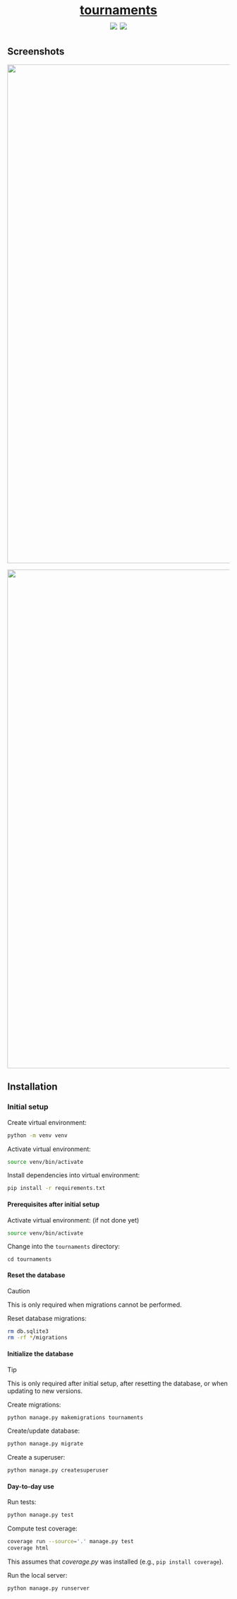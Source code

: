 <div align="center">
  <h1><a href="https://github.com/kostrykin/tournaments">tournaments</a><br>
  <a href="https://github.com/kostrykin/tournaments/actions/workflows/testsuite.yml"><img src="https://github.com/kostrykin/tournaments/actions/workflows/testsuite.yml/badge.svg"></a>
  <a href="https://github.com/kostrykin/tournaments/actions/workflows/testsuite.yml"><img src="https://img.shields.io/endpoint?url=https://gist.githubusercontent.com/kostrykin/bb85310a74d6b05330d230443007b878/raw/tournaments.json" /></a>
  </h1>
</div>

## Screenshots

<div align="center">
<p><kbd><img width="1128" src="https://github.com/kostrykin/tournaments/assets/6557139/44c98a04-8613-447a-82fa-30abede06ea3"></kbd></p>
<p><kbd><img width="1128" src="https://github.com/kostrykin/tournaments/assets/6557139/4fefa3b0-8b98-47bf-9a7e-8812d8f3064a"></kbd></p>
</div>

## Installation

### Initial setup

Create virtual environment:
```bash
python -m venv venv
```
Activate virtual environment:
```bash
source venv/bin/activate
```

Install dependencies into virtual environment:
```bash
pip install -r requirements.txt
```

#### Prerequisites after initial setup

Activate virtual environment: (if not done yet)
```bash
source venv/bin/activate
```

Change into the `tournaments` directory:
```
cd tournaments
```

#### Reset the database

> [!CAUTION]  
> This is only required when migrations cannot be performed.

Reset database migrations:
```bash
rm db.sqlite3
rm -rf */migrations
```

#### Initialize the database

> [!TIP]  
> This is only required after initial setup, after resetting the database, or when updating to new versions.

Create migrations:
```bash
python manage.py makemigrations tournaments
```

Create/update database:
```bash
python manage.py migrate
```

Create a superuser:
```bash
python manage.py createsuperuser
```

#### Day-to-day use

Run tests:
```bash
python manage.py test
```

Compute test coverage:
```bash
coverage run --source='.' manage.py test
coverage html
```
This assumes that *coverage.py* was installed (e.g., `pip install coverage`).

Run the local server:
```bash
python manage.py runserver
```
